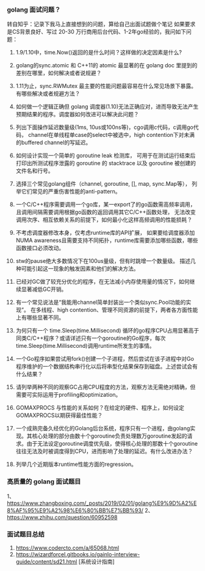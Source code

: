 ### golang 面试问题？

转自知乎：记录下我马上直接想到的问题，算给自己出面试题做个笔记
如果要求是CS背景良好、写过 20-30 万行商用后台代码、1-2年go经验的，我问如下问题：
1. 1.9/1.10中，time.Now()返回的是什么时间？这样做的决定因素是什么?
 2. golang的sync.atomic 和 C++11的 atomic 最显著的在 golang doc 里提到的差别在哪里，如何解决或者说规避？
 3. 1.11为止，sync.RWMutex 最主要的性能问题最容易在什么常见场景下暴露。有哪些解决或者规避方法？
 4. 如何做一个逻辑正确但 golang 调度器(1.10)无法正确应对，进而导致无法产生预期结果的程序。调度器如何改进可以解决此问题？
 5. 列出下面操作延迟数量级(1ms, 10us或100ns等)，cgo调用c代码，c调用go代码，
 channel在单线程单case的select中被选中，high contention下对未满的buffered channel的写延迟。
 6. 如何设计实现一个简单的 goroutine leak 检测库，
 可用于在测试运行结束后打印出所测试程序泄露的 goroutine 的 stacktrace 以及 goroutine 被创建的文件名和行号。
 7. 选择三个常见golang组件（channel, goroutine, [], map, sync.Map等），
 列举它们常见的严重伤害性能的anti-pattern。
 
 8. 一个C/C++程序需要调用一个go库，某一export了的go函数需高频率调用，
 且调用间隔需要调用根据go函数的返回调用其它C/C++函数处理，
 无法改变调用次序、相互依赖关系的前提下，如何最小化这样高频调用的性能损耗？
 9. 不考虑调度器修改本身，仅考虑runtime库的API扩展，
 如果要给调度器添加NUMA awareness且需要支持不同拓扑，runtime库需要添加哪些函数，哪些函数接口必须改动。
 10. stw的pause绝大多数情况下在100us量级，但有时跳增一个数量级。
 描述几种可能引起这一现象的触发因素和他们的解决方法。
 11. 已经对GC做了较充分优化的程序，在无法减小内存使用量的情况下，如何继续显著减低GC开销。
 12. 有一个常见说法是“我能用channel简单封装出一个类似sync.Pool功能的实现”。
 在多线程、high contention、管理不同资源的前提下，两者各方面性能上有哪些显著不同。
 13. 为何只有一个 time.Sleep(time.Millisecond) 循环的go程序CPU占用显著高于同类C/C++程序？或请详述只有一个goroutine的Go程序，每次time.Sleep(time.Millisecond)调用runtime所发生的事情。
 14. 一个Go程序如果尝试用fork()创建一个子进程，然后尝试在该子进程中对Go程序维护的一个数据结构串行化以后将串型化结果保存到磁盘。上述尝试会有什么结果？
 15. 请列举两种不同的观察GC占用CPU程度的方法，观察方法无需绝对精确，但需要可实际运用于profiling和optimization。
 16. GOMAXPROCS 与性能的关系如何？在给定的硬件、程序上，如何设定GOMAXPROCS以期获得最佳性能？
 17. 一个成熟完备久经优化的Golang后台系统，程序只有一个进程，由golang实现。其核心处理的部分由数十个goroutine负责处理数万goroutine发起的请求。由于无法设定goroutine调度优先级，使得核心处理的那数十个goroutine往往无法及时被调度得到CPU，进而影响了处理的延迟。有什么改进办法？
 18. 列举几个近期版本runtime性能方面的regression。

### 高质量的 golang 面试题目
1、https://www.zhangboxing.com/_posts/2019/02/01/golang%E9%9D%A2%E8%AF%95%E9%A2%98%E6%80%BB%E7%BB%93/
2、https://www.zhihu.com/question/60952598
 
### 面试题目总结
1. https://www.codercto.com/a/65068.html
2. https://wizardforcel.gitbooks.io/gainlo-interview-guide/content/sd21.html [系统设计指南]
